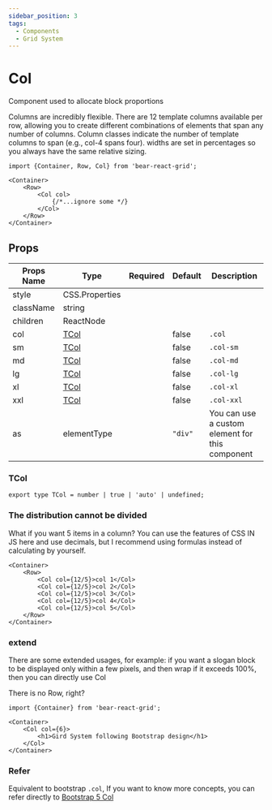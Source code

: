 ```yaml
---
sidebar_position: 3
tags:
  - Components
  - Grid System
---
```


# Col

Component used to allocate block proportions

Columns are incredibly flexible. There are 12 template columns available per row, allowing you to create different combinations of elements that span any number of columns. Column classes indicate the number of template columns to span (e.g., col-4 spans four). widths are set in percentages so you always have the same relative sizing.

```tsx
import {Container, Row, Col} from 'bear-react-grid';

<Container>
    <Row>
        <Col col>
            {/*...ignore some */}
        </Col>
    </Row>
</Container>
```


## Props


| Props Name | Type             | Required | Default | Description                                     |
|------------|------------------| -------- |---------|-------------------------------------------------|
| style      | CSS.Properties   |          |         |                                                 |
| className  | string           |          |         |                                                 |
| children   | ReactNode        |          |         |                                                 |
| col        | [TCol](#tcol)    |          | false   | `.col`                                          |
| sm         | [TCol](#tcol)    |          | false   | `.col-sm`                                       |
| md         | [TCol](#tcol)    |          | false   | `.col-md`                                       |
| lg         | [TCol](#tcol)    |          | false   | `.col-lg`                                       |
| xl         | [TCol](#tcol)    |          | false   | `.col-xl`                                       |
| xxl        | [TCol](#tcol)    |          | false   | `.col-xxl`                                      |
| as         | elementType      |          | `"div"` | You can use a custom element for this component |

### TCol
```tsx
export type TCol = number | true | 'auto' | undefined;
```



### The distribution cannot be divided

What if you want 5 items in a column? You can use the features of CSS IN JS here and use decimals, but I recommend using formulas instead of calculating by yourself.

```tsx
<Container>
    <Row>
        <Col col={12/5}>col 1</Col>    
        <Col col={12/5}>col 2</Col>    
        <Col col={12/5}>col 3</Col>    
        <Col col={12/5}>col 4</Col>    
        <Col col={12/5}>col 5</Col>    
    </Row>
</Container>
```


### extend

There are some extended usages, for example: if you want a slogan block to be displayed only within a few pixels, and then wrap if it exceeds 100%, then you can directly use Col

There is no Row, right?

```tsx
import {Container} from 'bear-react-grid';

<Container>
    <Col col={6}>
        <h1>Gird System following Bootstrap design</h1>
    </Col>
</Container>
```

### Refer

Equivalent to bootstrap `.col`, If you want to know more concepts, you can refer directly to [Bootstrap 5 Col](https://getbootstrap.com/docs/5.3/layout/grid/#auto-layout-columns)


